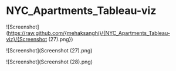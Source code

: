 # NYC_Apartments_Tableau-viz

![Screenshot](https://raw.github.com/{mehaksanghi}/{NYC_Apartments_Tableau-viz}/{Screenshot (27).png})

![Screenshot](Screenshot (27).png)

![Screenshot](Screenshot (28).png)
